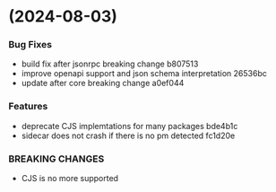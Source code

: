 #  (2024-08-03)


### Bug Fixes

* build fix after jsonrpc breaking change b807513
* improve openapi support and json schema interpretation 26536bc
* update after core breaking change a0ef044


### Features

* deprecate CJS implemtations for many packages bde4b1c
* sidecar does not crash if there is no pm detected fc1d20e


### BREAKING CHANGES

* CJS is no more supported



